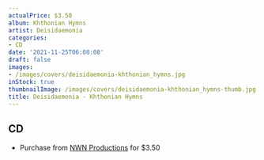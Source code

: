 ```yaml
---
actualPrice: $3.50
album: Khthonian Hymns
artist: Deisidaemonia
categories:
- CD
date: '2021-11-25T06:08:08'
draft: false
images:
- /images/covers/deisidaemonia-khthonian_hymns.jpg
inStock: true
thumbnailImage: /images/covers/deisidaemonia-khthonian_hymns-thumb.jpg
title: Deisidaemonia - Khthonian Hymns
---
```


## CD
* Purchase from [NWN Productions](http://shop.nwnprod.com/index.php?route=product/product&path=93&product_id=1265&sort=pd.name&order=ASC) for $3.50
